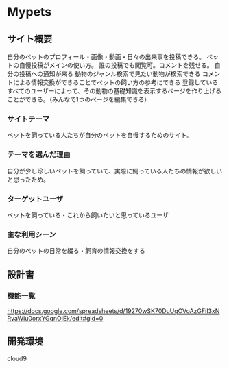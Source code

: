 # Mypets
## サイト概要
自分のペットのプロフィール・画像・動画・日々の出来事を投稿できる。
ペットの自慢投稿がメインの使い方。
誰の投稿でも閲覧可。コメントを残せる。
自分の投稿への通知が来る
動物のジャンル検索で見たい動物が検索できる
コメントによる情報交換ができることでペットの飼い方の参考にできる
登録しているすべてのユーザーによって、その動物の基礎知識を表示するページを作り上げることができる。（みんなで1つのページを編集できる）

### サイトテーマ
ペットを飼っている人たちが自分のペットを自慢するためのサイト。

### テーマを選んだ理由
自分が少し珍しいペットを飼っていて、実際に飼っている人たちの情報が欲しいと思ったため。

### ターゲットユーザ
ペットを飼っている・これから飼いたいと思っているユーザ

### 主な利用シーン
自分のペットの日常を綴る・飼育の情報交換をする

## 設計書

### 機能一覧
https://docs.google.com/spreadsheets/d/19270wSK70DuUqOVoAzGFiI3xNRyaWiu0orxYGqnOjEk/edit#gid=0

## 開発環境
cloud9
